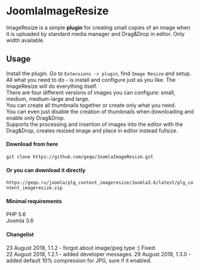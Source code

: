 # JoomlaImageResize
ImageResize is a simple **plugin** for creating small copies of an image when it is uploaded by standard media manager and Drag&amp;Drop in editor. Only width available.
## Usage
Install the plugin.
Go to `Extensions -> plugin`, find `Image Resize` and setup.  
All what you need to do - is install and configure just as you like. The ImageResize will do everything itself.  
There are four different versions of images you can configure: small, medium, medium-large and large.  
You can create all thumbnails together or create only what you need.  
You can even just disable the creation of thumbnails when downloading and enable only Drag&amp;Drop.  
Supports the processing and insertion of images into the editor with the Drag&amp;Drop, creates resized image and place in editor instead fullsize.  
#### Download from here
```git clone https://github.com/geqo/JoomlaImageResize.git```
#### Or you can download it directly
```https://geqo.ru/joomla/plg_content_imageresize/Joomla3.6/latest/plg_content_imageresize.zip```
#### Minimal requirements
PHP 5.6  
Joomla 3.6
#### Changelist
23 August 2018, 1.1.2 - forgot about image/jpeg type :) Fixed.  
22 August 2018, 1.2.1 - added developer messages.
29 August 2018, 1.3.0 - added default 10% compression for JPG, sure if it enabled.  

